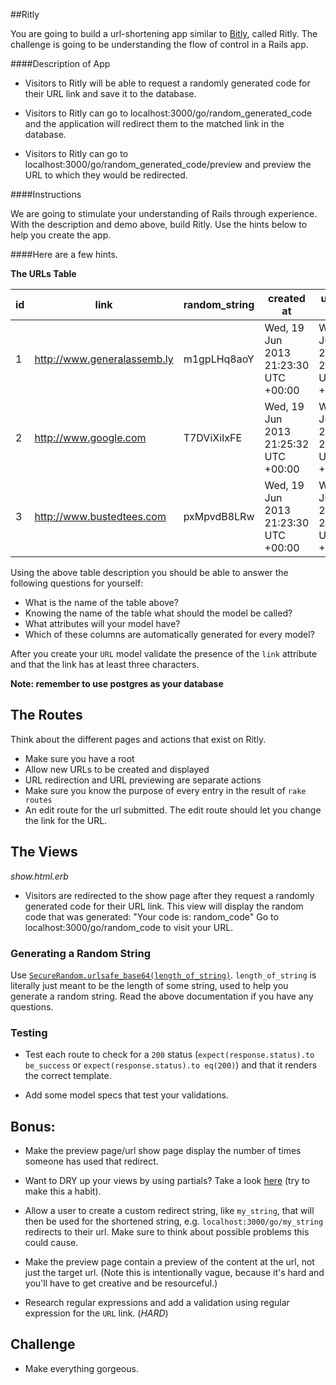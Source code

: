 ##Ritly

You are going to build a url-shortening app similar to [Bitly](https://bitly.com/), called Ritly. The challenge is going to be understanding the flow of control in a Rails app.  

####Description of App

* Visitors to Ritly will be able to request a randomly generated code for their URL link and save it to the database.  

* Visitors to Ritly can go to localhost:3000/go/random_generated_code and the application will redirect them to the matched link in the database.  

* Visitors to Ritly can go to localhost:3000/go/random_generated_code/preview and preview the URL to which they would be redirected.  

####Instructions

We are going to stimulate your understanding of Rails through experience. With the description and demo above, build Ritly. Use the hints below to help you create the app.

####Here are a few hints.

**The URLs Table**  



|id |            link             | random_string|               created at              |             updated at             |
|---|-----------------------------|--------------|---------------------------------------|------------------------------------|
|1  | http://www.generalassemb.ly |  m1gpLHq8aoY | Wed, 19 Jun 2013 21:23:30 UTC +00:00 |Wed, 19 Jun 2013 21:23:30 UTC +00:00|
|2  | http://www.google.com       |  T7DViXiIxFE | Wed, 19 Jun 2013 21:25:32 UTC +00:00 |Wed, 19 Jun 2013 21:25:32 UTC +00:00|
|3  | http://www.bustedtees.com   |  pxMpvdB8LRw | Wed, 19 Jun 2013 21:23:30 UTC +00:00 |Wed, 19 Jun 2013 21:23:30 UTC +00:00|

Using the above table description you should be able to answer the following questions for yourself:

* What is the name of the table above?
* Knowing the name of the table what should the model be called?
* What attributes will your model have?
* Which of these columns are automatically generated for every model?

After you create your `URL` model validate the presence of the `link` attribute and that the link has at least three characters.

**Note: remember to use postgres as your database**

## **The Routes**  
Think about the different pages and actions that exist on Ritly.  

- Make sure you have a root
- Allow new URLs to be created and displayed
- URL redirection and URL previewing are separate actions
- Make sure you know the purpose of every entry in the result of `rake routes`
- An edit route for the url submitted. The edit route should let you change the link for the URL.


## **The Views**  

*show.html.erb*  

* Visitors are redirected to the show page after they request a randomly generated code for their URL link.
This view will display the random code that was generated: "Your code is: random_code" Go to localhost:3000/go/random_code to visit your URL.


### **Generating a Random String**  

Use [`SecureRandom.urlsafe_base64(length_of_string)`](http://ruby-doc.org/stdlib-2.1.0/libdoc/securerandom/rdoc/SecureRandom.html#method-c-urlsafe_base64).  `length_of_string` is literally just meant to be the length of some string, used to help you generate a random string.  Read the above documentation if you have any questions.



### Testing

* Test each route to check for a `200` status (`expect(response.status).to be_success` or `expect(response.status).to eq(200)`) and that it renders the correct template.

* Add some model specs that test your validations.

## **Bonus:**  

* Make the preview page/url show page display the number of times someone has used that redirect.
* Want to DRY up your views by using partials? Take a look [here](http://guides.rubyonrails.org/layouts_and_rendering.html#using-partials) (try to make this a habit).

* Allow a user to create a custom redirect string, like `my_string`, that will then be used for the shortened string, e.g. `localhost:3000/go/my_string` redirects to their url. Make sure to think about possible problems this could cause.

* Make the preview page contain a preview of the content at the url, not just the target url. (Note this is intentionally vague, because it's hard and you'll have to get creative and be resourceful.)

* Research regular expressions and add a validation using regular expression for the `URL` link. (*HARD*)

## Challenge
* Make everything gorgeous.

